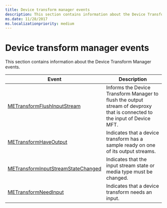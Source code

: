 ```yaml
---
title: Device transform manager events
description: This section contains information about the Device Transform Manager events.
ms.date: 11/28/2017
ms.localizationpriority: medium
---
```


# Device transform manager events


This section contains information about the Device Transform Manager events.

| Event                                                                        | Description                                                                                                               |
|------------------------------------------------------------------------------|---------------------------------------------------------------------------------------------------------------------------|
| [METransformFlushInputStream](metransformflushinputstream.md)               | Informs the Device Transform Manager to flush the output stream of devproxy that is connected to the input of Device MFT. |
| [METransformHaveOutput](metransformhaveoutput.md)                           | Indicates that a device transform has a sample ready on one of its output streams.                                        |
| [METransformInputStreamStateChanged](metransforminputstreamstatechanged.md) | Indicates that the input stream state or media type must be changed.                                                      |
| [METransformNeedInput](metransformneedinput.md)                             | Indicates that a device transform needs an input.                                                                         |

 

 

 





